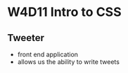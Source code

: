 # W4D11 Intro to CSS

## Tweeter

- front end application 
- allows us the ability to write tweets 
